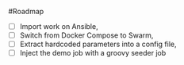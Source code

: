  #Roadmap
 
 * [ ] Import work on Ansible,
 * [ ] Switch from Docker Compose to Swarm,
 * [ ] Extract hardcoded parameters into a config file,
 * [ ] Inject the demo job with a groovy seeder job
